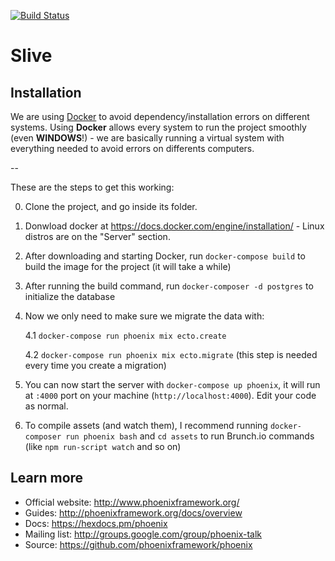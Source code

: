 [![Build Status](https://travis-ci.org/sliveapp/ItSlive.svg?branch=master)](https://travis-ci.org/sliveapp/ItSlive)
# Slive

## Installation

We are using [Docker](https://docs.docker.com/get-started/) to avoid dependency/installation errors on different systems. Using **Docker** allows every system to run the project smoothly (even **WINDOWS**!) - we are basically running a virtual system with everything needed to avoid errors on differents computers.

--

These are the steps to get this working:

0. Clone the project, and go inside its folder.
1. Donwload docker at https://docs.docker.com/engine/installation/ - Linux distros are on the "Server" section.
2. After downloading and starting Docker, run `docker-compose build` to build the image for the project (it will take a while)
3. After running the build command, run `docker-composer -d postgres` to initialize the database
4. Now we only need to make sure we migrate the data with:

   4.1 `docker-compose run phoenix mix ecto.create`
   
   4.2 `docker-compose run phoenix mix ecto.migrate` (this step is needed every time you create a migration)

5. You can now start the server with `docker-compose up phoenix`, it will run at `:4000` port on your machine (`http://localhost:4000`). Edit your code as normal.

6. To compile assets (and watch them), I recommend running `docker-composer run phoenix bash` and `cd assets` to run Brunch.io commands (like `npm run-script watch` and so on)



## Learn more

  * Official website: http://www.phoenixframework.org/
  * Guides: http://phoenixframework.org/docs/overview
  * Docs: https://hexdocs.pm/phoenix
  * Mailing list: http://groups.google.com/group/phoenix-talk
  * Source: https://github.com/phoenixframework/phoenix
